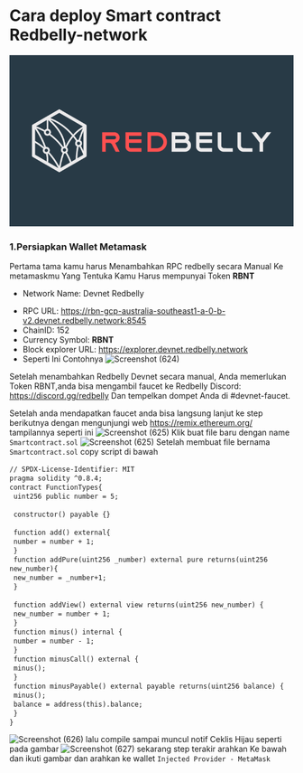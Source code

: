 #  Cara deploy Smart contract Redbelly-network
![alt text](https://github.com/Irpans627/Redbelly-network/blob/main/redbelly%20banner%201.png?raw=true)

 
  ### 1.Persiapkan Wallet Metamask  
  Pertama tama kamu harus Menambahkan RPC redbelly secara Manual Ke metamaskmu Yang Tentuka Kamu Harus mempunyai Token **RBNT**
  - Network Name: Devnet Redbelly
  * RPC URL: https://rbn-gcp-australia-southeast1-a-0-b-v2.devnet.redbelly.network:8545
  * ChainID: 152
  * Currency Symbol: **RBNT**
  * Block explorer URL: https://explorer.devnet.redbelly.network
  * Seperti Ini Contohnya
   ![Screenshot (624)](https://github.com/Irpans627/Redbelly-network/assets/121398277/61e39f92-9c4a-4336-8b31-ca205a7ef166)

Setelah menambahkan Redbelly Devnet secara manual, Anda memerlukan Token RBNT,anda bisa mengambil faucet ke Redbelly Discord: https://discord.gg/redbelly 
Dan tempelkan dompet Anda di #devnet-faucet.

Setelah anda mendapatkan faucet anda bisa langsung lanjut ke step berikutnya dengan mengunjungi web https://remix.ethereum.org/
tampilannya seperti ini 
![Screenshot (625)](https://github.com/Irpans627/Redbelly-network/assets/121398277/ee08dcfa-0014-43da-bebe-2cd77e15ae53)
Klik buat file baru dengan name `` Smartcontract.sol ``
![Screenshot (625)](https://github.com/Irpans627/Redbelly-network/assets/121398277/c53a2a5e-c8a3-4e4e-84ea-5575b862358a)
Setelah membuat file bernama ``Smartcontract.sol`` copy script di bawah

```
// SPDX-License-Identifier: MIT
pragma solidity ^0.8.4;
contract FunctionTypes{
 uint256 public number = 5;
 
 constructor() payable {}

 function add() external{
 number = number + 1;
 }
 function addPure(uint256 _number) external pure returns(uint256 new_number){
 new_number = _number+1;
 }
 
 function addView() external view returns(uint256 new_number) {
 new_number = number + 1;
 }
 function minus() internal {
 number = number - 1;
 }
 function minusCall() external {
 minus();
 }
 function minusPayable() external payable returns(uint256 balance) {
 minus(); 
 balance = address(this).balance;
 }
}
```
![Screenshot (626)](https://github.com/Irpans627/Redbelly-network/assets/121398277/f640c35d-3f08-4393-91bc-39e527bd672c)
lalu compile sampai muncul notif Ceklis Hijau seperti pada gambar 
![Screenshot (627)](https://github.com/Irpans627/Redbelly-network/assets/121398277/4f1ed07c-9fe6-419b-abb6-b44e1cd6aa60)
sekarang step terakir arahkan Ke bawah dan ikuti gambar dan arahkan ke wallet ``Injected Provider - MetaMask``





